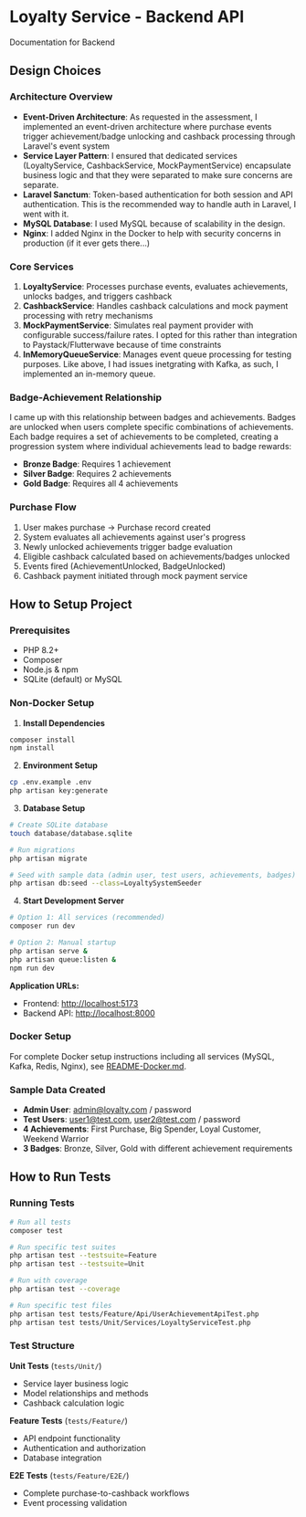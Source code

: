 # Loyalty Service - Backend API

Documentation for Backend

## Design Choices

### Architecture Overview

- **Event-Driven Architecture**: As requested in the assessment, I implemented an event-driven architecture where purchase events trigger achievement/badge unlocking and cashback processing through Laravel's event system
- **Service Layer Pattern**: I ensured that dedicated services (LoyaltyService, CashbackService, MockPaymentService) encapsulate business logic and that they were separated to make sure concerns are separate.
- **Laravel Sanctum**: Token-based authentication for both session and API authentication. This is the recommended way to handle auth in Laravel, I went with it.
- **MySQL Database**: I used MySQL because of scalability in the design.
- **Nginx**: I added Nginx in the Docker to help with security concerns in production (if it ever gets there...)

### Core Services

1. **LoyaltyService**: Processes purchase events, evaluates achievements, unlocks badges, and triggers cashback
2. **CashbackService**: Handles cashback calculations and mock payment processing with retry mechanisms
3. **MockPaymentService**: Simulates real payment provider with configurable success/failure rates. I opted for this rather than integration to Paystack/Flutterwave because of time constraints
4. **InMemoryQueueService**: Manages event queue processing for testing purposes. Like above, I had issues inetgrating with Kafka, as such, I implemented an in-memory queue.

### Badge-Achievement Relationship

I came up with this relationship between badges and achievements. Badges are unlocked when users complete specific combinations of achievements. Each badge requires a set of achievements to be completed, creating a progression system where individual achievements lead to badge rewards:

- **Bronze Badge**: Requires 1 achievement
- **Silver Badge**: Requires 2 achievements  
- **Gold Badge**: Requires all 4 achievements

### Purchase Flow

1. User makes purchase → Purchase record created
2. System evaluates all achievements against user's progress
3. Newly unlocked achievements trigger badge evaluation
4. Eligible cashback calculated based on achievements/badges unlocked
5. Events fired (AchievementUnlocked, BadgeUnlocked)
6. Cashback payment initiated through mock payment service

## How to Setup Project

### Prerequisites

- PHP 8.2+
- Composer
- Node.js & npm
- SQLite (default) or MySQL

### Non-Docker Setup

1. **Install Dependencies**

```bash
composer install
npm install
```

2. **Environment Setup**

```bash
cp .env.example .env
php artisan key:generate
```

3. **Database Setup**

```bash
# Create SQLite database
touch database/database.sqlite

# Run migrations
php artisan migrate

# Seed with sample data (admin user, test users, achievements, badges)
php artisan db:seed --class=LoyaltySystemSeeder
```

4. **Start Development Server**

```bash
# Option 1: All services (recommended)
composer run dev

# Option 2: Manual startup
php artisan serve &
php artisan queue:listen &
npm run dev
```

**Application URLs:**

- Frontend: <http://localhost:5173>
- Backend API: <http://localhost:8000>

### Docker Setup

For complete Docker setup instructions including all services (MySQL, Kafka, Redis, Nginx), see [README-Docker.md](README-Docker.md).

### Sample Data Created

- **Admin User**: <admin@loyalty.com> / password
- **Test Users**: <user1@test.com>, <user2@test.com> / password
- **4 Achievements**: First Purchase, Big Spender, Loyal Customer, Weekend Warrior
- **3 Badges**: Bronze, Silver, Gold with different achievement requirements

## How to Run Tests

### Running Tests

```bash
# Run all tests
composer test

# Run specific test suites
php artisan test --testsuite=Feature
php artisan test --testsuite=Unit

# Run with coverage
php artisan test --coverage

# Run specific test files
php artisan test tests/Feature/Api/UserAchievementApiTest.php
php artisan test tests/Unit/Services/LoyaltyServiceTest.php
```

### Test Structure

**Unit Tests** (`tests/Unit/`)

- Service layer business logic
- Model relationships and methods
- Cashback calculation logic

**Feature Tests** (`tests/Feature/`)

- API endpoint functionality
- Authentication and authorization
- Database integration

**E2E Tests** (`tests/Feature/E2E/`)

- Complete purchase-to-cashback workflows
- Event processing validation
